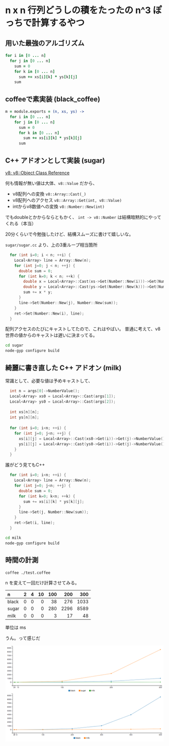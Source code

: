 n x n 行列どうしの積をたったの n^3 ぽっちで計算するやつ
===

## 用いた最強のアルゴリズム

```coffee
for i in [0 ... n]
  for j in [0 ... n]
    sum = 0
    for k in [0 ... n]
      sum += xs[i][k] * ys[k][j]
    sum
```

## coffeeで素実装 (black_coffee)

```coffee
m = module.exports = (n, xs, ys) ->
  for i in [0 ... n]
    for j in [0 ... n]
      sum = 0
      for k in [0 ... n]
        sum += xs[i][k] * ys[k][j]
      sum
```

## C++ アドオンとして実装 (sugar)

[v8: v8::Object Class Reference](http://izs.me/v8-docs/classv8_1_1Object.html#a7310ce3ee18744c0971356dad8e2bed1)

何も情報が無い値は大体、`v8::Value` だから、

- v8配列への変換 `v8::Array::Cast(_)`
- v8配列へのアクセス `v8::Array::Get(int, v8::Value)`
- intからv8数値への変換 `v8::Number::New(int)`

でもdoubleとかからならともかく、
`int -> v8::Number`
は結構暗黙的にやってくれる（本当）

20分くらいで今勉強したけど、結構スムーズに書けて嬉しいな。

`sugar/sugar.cc` より、上の3重ループ相当箇所

```cpp
  for (int i=0; i < n; ++i) {
    Local<Array> line = Array::New(n);
    for (int j=0; j < n; ++j) {
      double sum = 0;
      for (int k=0; k < n; ++k) {
        double x = Local<Array>::Cast(xs->Get(Number::New(i)))->Get(Number::New(k))->NumberValue();
        double y = Local<Array>::Cast(ys->Get(Number::New(k)))->Get(Number::New(j))->NumberValue();
        sum += x * y;
      }
      line->Set(Number::New(j), Number::New(sum));
    }
    ret->Set(Number::New(i), line);
  }
```

配列アクセスのたびにキャストしてたので、これはやばい。
普通に考えて、v8世界の値からのキャストは遅いに決まってる。

```bash
cd sugar
node-gyp configure build
```

## 綺麗に書き直した C++ アドオン (milk)

常識として、必要な値は予めキャストして、

```cpp
  int n = args[0]->NumberValue();
  Local<Array> xs0 = Local<Array>::Cast(args[1]);
  Local<Array> ys0 = Local<Array>::Cast(args[2]);

  int xs[n][n];
  int ys[n][n];

  for (int i=0; i<n; ++i) {
    for (int j=0; j<n; ++j) {
      xs[i][j] = Local<Array>::Cast(xs0->Get(i))->Get(j)->NumberValue();
      ys[i][j] = Local<Array>::Cast(ys0->Get(i))->Get(j)->NumberValue();
    }
  }
```

誰がどう見てもC++

```cpp
  for (int i=0; i<n; ++i) {
    Local<Array> line = Array::New(n);
    for (int j=0; j<n; ++j) {
      double sum = 0;
      for (int k=0; k<n; ++k) {
        sum += xs[i][k] * ys[k][j];
      }
      line->Set(j, Number::New(sum));
    }
    ret->Set(i, line);
  }
```

```bash
cd milk
node-gyp configure build
```

## 時間の計測

```bash
coffee ./test.coffee
```

n を変えて一回だけ計算させてみる。

|   n   | 2 | 4 | 10 | 100 |  200 |  300 |
|:------|--:|--:|---:|----:|-----:|-----:|
| black | 0 | 0 |  0 |  38 |  276 | 1033 |
| sugar | 0 | 0 |  0 | 280 | 2296 | 8589 |
| milk  | 0 | 0 |  0 |   3 |   17 |   48 |

単位は ms

うん。って感じだ

![](img/a.png)

